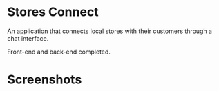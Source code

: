# Stores Connect

An application that connects local stores with their customers through a chat interface. 

Front-end and back-end completed.

# Screenshots
